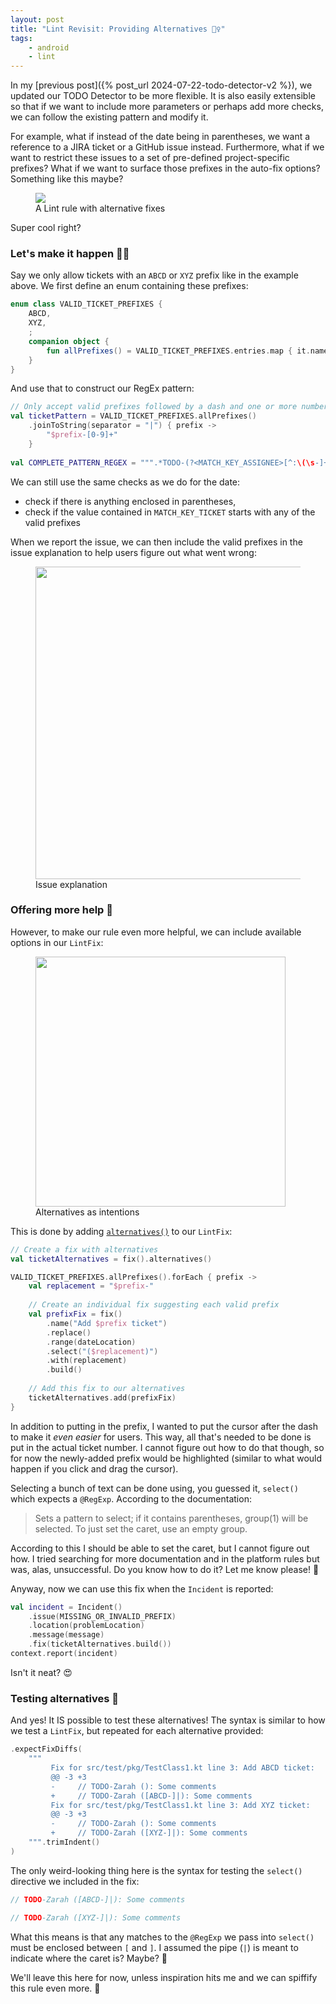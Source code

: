 ```yaml
---
layout: post
title: "Lint Revisit: Providing Alternatives 🧙‍♀️"
tags:
    - android
    - lint
---
```


In my [previous post]({% post_url 2024-07-22-todo-detector-v2 %}), we
updated our TODO Detector to be more flexible. It is also easily extensible
so that if we want to include more parameters or perhaps add more checks,
we can follow the existing pattern and modify it.

For example, what if instead of the date being in parentheses, we want a
reference to a JIRA ticket or a GitHub issue instead. Furthermore, what if
we want to restrict these issues to a set of pre-defined project-specific
prefixes? What if we want to surface those prefixes in the auto-fix options? 
Something like this maybe?

<figure class="align-center">
<a href="https://imgur.com/VTc8m4F"><img src="https://i.imgur.com/VTc8m4F.gif" /></a> 
<figcaption>A Lint rule with alternative fixes</figcaption>
</figure>

Super cool right?

### Let's make it happen 👩‍🍳

Say we only allow tickets with an `ABCD` or `XYZ` prefix like in the example above. 
We first define an enum containing these prefixes:
```kotlin
enum class VALID_TICKET_PREFIXES {
    ABCD,
    XYZ,
    ;
    companion object {
        fun allPrefixes() = VALID_TICKET_PREFIXES.entries.map { it.name }
    }
}
```

And use that to construct our RegEx pattern:
```kotlin
// Only accept valid prefixes followed by a dash and one or more numbers
val ticketPattern = VALID_TICKET_PREFIXES.allPrefixes()
    .joinToString(separator = "|") { prefix ->
        "$prefix-[0-9]+"
    }
    
val COMPLETE_PATTERN_REGEX = """.*TODO-(?<MATCH_KEY_ASSIGNEE>[^:\(\s-]+) \((?<$MATCH_KEY_TICKET>$ticketPattern)\):.*""".toRegex()
```

We can still use the same checks as we do for the date:
- check if there is anything enclosed in parentheses,
- check if the value contained in `MATCH_KEY_TICKET` starts with any of the valid prefixes

When we report the issue, we can then include the valid prefixes in the issue
explanation to help users figure out what went wrong:

<figure class="align-center">
<a href="https://imgur.com/I9y0Vyy"><img src="https://i.imgur.com/I9y0Vyy.png" width="500" /></a>
<figcaption>Issue explanation</figcaption>
</figure>

### Offering more help 🛟

However, to make our rule even more helpful, we can include available options in 
our `LintFix`:

<figure class="align-center">
<a href="https://imgur.com/jF2CIQU"><img src="https://i.imgur.com/jF2CIQU.png" width="400" /></a>
<figcaption>Alternatives as intentions</figcaption>
</figure>

This is done by adding [`alternatives()`](https://googlesamples.github.io/android-custom-lint-rules/api-guide.md.html#addingquickfixes/combiningfixes) 
to our `LintFix`:

```kotlin
// Create a fix with alternatives
val ticketAlternatives = fix().alternatives()

VALID_TICKET_PREFIXES.allPrefixes().forEach { prefix ->
    val replacement = "$prefix-"
    
    // Create an individual fix suggesting each valid prefix
    val prefixFix = fix()
        .name("Add $prefix ticket")
        .replace()
        .range(dateLocation)
        .select("($replacement)")
        .with(replacement)
        .build()
        
    // Add this fix to our alternatives
    ticketAlternatives.add(prefixFix)
}
```

In addition to putting in the prefix, I wanted to put the cursor after the dash
to make it _even easier_ for users. This way, all that's needed to be done is
put in the actual ticket number. I cannot figure out how to do that though, so
for now the newly-added prefix would be highlighted (similar to what would happen
if you click and drag the cursor).

Selecting a bunch of text can be done using, you guessed it, `select()` which 
expects a `@RegExp`. According to the documentation:

> Sets a pattern to select; if it contains parentheses, group(1) will be selected. To just set the caret, use an empty group.

According to this I should be able to set the caret, but I cannot figure out how. I
tried searching for more documentation and in the platform rules but was, alas,
unsuccessful. Do you know how to do it? Let me know please! 🙏

Anyway, now we can use this fix when the `Incident` is reported:
```kotlin
val incident = Incident()
    .issue(MISSING_OR_INVALID_PREFIX)
    .location(problemLocation)
    .message(message)
    .fix(ticketAlternatives.build())
context.report(incident)
```

Isn't it neat? 😍

### Testing alternatives 🧪

And yes! It IS possible to test these alternatives! The syntax is similar to
how we test a `LintFix`, but repeated for each alternative provided:

```kotlin
.expectFixDiffs(
    """
         Fix for src/test/pkg/TestClass1.kt line 3: Add ABCD ticket:
         @@ -3 +3
         -     // TODO-Zarah (): Some comments
         +     // TODO-Zarah ([ABCD-]|): Some comments
         Fix for src/test/pkg/TestClass1.kt line 3: Add XYZ ticket:
         @@ -3 +3
         -     // TODO-Zarah (): Some comments
         +     // TODO-Zarah ([XYZ-]|): Some comments
    """.trimIndent()
)
```

The only weird-looking thing here is the syntax for testing the `select()` directive
we included in the fix:

```kotlin
// TODO-Zarah ([ABCD-]|): Some comments

// TODO-Zarah ([XYZ-]|): Some comments
```

What this means is that any matches to the `@RegExp` we pass into `select()` must
be enclosed between `[` and `]`. I assumed the pipe (`|`) is meant to indicate
where the caret is? Maybe? 🤔

We'll leave this here for now, unless inspiration hits me and we can spiffify this 
rule even more. 👋